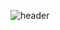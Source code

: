 ![header](https://capsule-render.vercel.app/api?type=waving&color=auto&height=300&section=header&text=PARK%20JU%20YOUNG&fontSize=90&animation=fadeIn&fontAlignY=38)